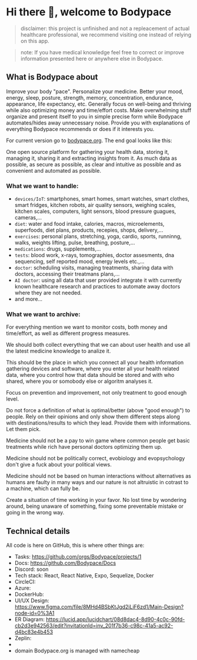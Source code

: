 # Hi there 👋, welcome to Bodypace

 > disclaimer: this project is unfinished and not a repleacement of actual healthcare professional, we recommend visiting one instead of relying on this app. 

 > note: If you have medical knowledge feel free to correct or improve information presented here or anywhere else in Bodypace.

## What is Bodypace about

Improve your body "pace". Personalize your medicine. Better your mood, energy, sleep, posture, strength, memory, concentration, endurance, appearance, life expectancy, etc. Generally focus on well-being and thriving while also optimizing money and time/effort costs. Make overwhelming stuff organize and present itself to you in simple precise form while Bodypace automates/hides away unnecessary noise. Provide you with explanations of everything Bodypace recommends or does if it interests you.

For current version go to [bodypace.org](https://bodypace.org).
The end goal looks like this:

One open source platform for gathering your health data, storing it, managing it, sharing it and extracting insights from it.
As much data as possible, as secure as possible, as clear and intuitive as possible and as convenient and automated as possible.

### What we want to handle:
  - `devices/IoT`: smartphones, smart homes, smart watches, smart clothes, smart fridges, kitchen robots, air quality sensors, weighing scales, kitchen scales, computers, light sensors, blood pressure guagues, cameras,...
  - `diet`: water and food intake, calories, macros, microelements, superfoods, diet plans, products, recepies, shops, delivery,...
  - `exercises`: personal plans, stretching, yoga, cardio, sports, runninng, walks, weights lifting, pulse, breathing, posture,...
  - `medications`: drugs, supplements,...
  - `tests`: blood work, x-rays, tomographies, doctor assesments, dna sequencing, self reported mood, energy levels etc.,...
  - `doctor`: scheduling visits, managing treatments, sharing data with doctors, accessing their treatmans plans,...
  - `AI doctor`: using all data that user provided integrate it with currently known healthcare research and practices to automate away doctors where they are not needed.
  - and more...

### What we want to archive:

For everything mention we want to monitor costs, both money and time/effort, as well as different progress measures.

We should both collect everything that we can about user health and use all the latest medicine knowledge to analize it.

This should be the place in which you connect all your health information gathering devices and software, where you enter all your health related data, where you control how that data should be stored and with who shared, where you or somobody else or algoritm analyses it.

Focus on prevention and improvement, not only treatment to good enough level.

Do not force a definition of what is optimal/better (above "good enough") to people. Rely on their opinions and only show them different steps along with destinations/results to which they lead. Provide them with informations. Let them pick.

Medicine should not be a pay to win game where common people get basic treatments while rich have personal doctors optimizing them up.

Medicine should not be politically correct, evobiology and evopsychology don't give a fuck about your political views.

Medicine should not be based on human interactions without alternatives as humans are faulty in many ways and our nature is not altruistic in cotrast to a machine, which can fully be.

Create a situation of time working in your favor. No lost time by
wondering around, being unaware of something, fixing some preventable
mistake or going in the wrong way.

## Technical details

All code is here on GitHub, this is where other things are:
 * Tasks: https://github.com/orgs/Bodypace/projects/1
 * Docs: https://github.com/Bodypace/Docs
 * Discord: soon
 * Tech stack: React, React Native, Expo, Sequelize, Docker
 * CircleCI:
 * Azure: 
 * DockerHub:
 * UI/UX Design: https://www.figma.com/file/8MHd4BSbKtJgd2iLiF6zd1/Main-Design?node-id=0%3A1
 * ER Diagram: https://lucid.app/lucidchart/08d8dac4-8d90-4c0c-90fd-cb2d3e942563/edit?invitationId=inv_201f7b36-c98c-41a5-ac92-d4bc83e4b453
 * Zeplin:
 * 
 * domain Bodypace.org is managed with namecheap
